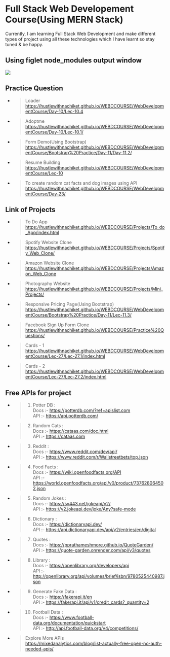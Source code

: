 ﻿# Full Stack Web Developement Course(Using MERN Stack)

Currently, I am learning Full Stack Web Development and make different types of project using all these technologies which I have learnt so stay tuned & be happy.

## Using figlet node_modules output window
<img src="https://github.com/hustlewithnachiket/WEBDCOURSE/blob/main/BACKEND/MyProject/Second_Output.png"/>

 ## Practice Question
 
 - > Loader<br>https://hustlewithnachiket.github.io/WEBDCOURSE/WebDevelopmentCourse/Day-10/Lec-10.4
 - > Adoptme<br>https://hustlewithnachiket.github.io/WEBDCOURSE/WebDevelopmentCourse/Day-10/Lec-10.1/
 - > Form Demo(Using Bootstrap)<br>https://hustlewithnachiket.github.io/WEBDCOURSE/WebDevelopmentCourse/Bootstrap%20Practice/Day-11/Day-11.2/
 - > Resume Building<br>https://hustlewithnachiket.github.io/WEBDCOURSE/WebDevelopmentCourse/Lec-10 
 - > To create random cat facts and dog images using API<br>https://hustlewithnachiket.github.io/WEBDCOURSE/WebDevelopmentCourse/Day-23/ 
## Link of Projects

- >  To Do App<br>https://hustlewithnachiket.github.io/WEBDCOURSE/Projects/To_do_App/index.html 
- >  Spotify Website Clone<br>https://hustlewithnachiket.github.io/WEBDCOURSE/Projects/Spotify_Web_Clone/
- >  Amazon Website Clone<br>https://hustlewithnachiket.github.io/WEBDCOURSE/Projects/Amazon_Web_Clone
- >  Photography Website<br>https://hustlewithnachiket.github.io/WEBDCOURSE/Projects/Mini_Projects/
- >  Responsive Pricing Page(Using Bootstrap)<br>https://hustlewithnachiket.github.io/WEBDCOURSE/WebDevelopmentCourse/Bootstrap%20Practice/Day-11/Lec-11.3/
- >  Facebook Sign Up Form Clone<br>https://hustlewithnachiket.github.io/WEBDCOURSE/Practice%20Questions/
- >  Cards - 1<br>https://hustlewithnachiket.github.io/WEBDCOURSE/WebDevelopmentCourse/Lec-27/Lec-27.1/index.html
- >  Cards - 2<br>https://hustlewithnachiket.github.io/WEBDCOURSE/WebDevelopmentCourse/Lec-27/Lec-27.2/index.html

## Free APIs for project
- > 1. Potter DB : <br>
    Docs :- https://potterdb.com/?ref=apislist.com <br>
    API :- https://api.potterdb.com/
- > 2. Random Cats : <br>
    Docs :- https://cataas.com/doc.html <br>
    API :- https://cataas.com
- > 3. Reddit : <br>
    Docs :- https://www.reddit.com/dev/api/ <br>
    API :- https://www.reddit.com/r/Wallstreetbets/top.json
- > 4. Food Facts : <br>
    Docs :- https://wiki.openfoodfacts.org/API <br>
    API :- https://world.openfoodfacts.org/api/v0/product/737628064502.json
- > 5. Random Jokes : <br>
    Docs :- https://sv443.net/jokeapi/v2/ <br>
    API :- https://v2.jokeapi.dev/joke/Any?safe-mode
- > 6. Dictionary : <br>
    Docs :- https://dictionaryapi.dev/ <br>
    API :- https://api.dictionaryapi.dev/api/v2/entries/en/digital
- > 7. Quotes : <br>
    Docs :- https://pprathameshmore.github.io/QuoteGarden/ <br>
    API :- https://quote-garden.onrender.com/api/v3/quotes
- > 8. Library : <br>
    Docs :- https://openlibrary.org/developers/api <br>
    API :- http://openlibrary.org/api/volumes/brief/isbn/9780525440987.json
- > 9. Generate Fake Data : <br>
    Docs :- https://fakerapi.it/en <br>
    API :- https://fakerapi.it/api/v1/credit_cards?_quantity=2
- > 10. Football Data : <br>
    Docs :- https://www.football-data.org/documentation/quickstart <br>
    API :- http://api.football-data.org/v4/competitions/
- > Explore More APIs <br>https://mixedanalytics.com/blog/list-actually-free-open-no-auth-needed-apis/
